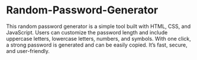 # Random-Password-Generator
This random password generator is a simple tool built with HTML, CSS, and JavaScript. Users can customize the password length and include uppercase letters, lowercase letters, numbers, and symbols. With one click, a strong password is generated and can be easily copied. It’s fast, secure, and user-friendly.
